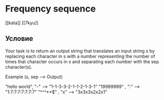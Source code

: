 # Frequency sequence

[[kata]]
[[7kyu]]

## Условие

Your task is to return an output string that translates an input string s by replacing each character in s with a number representing the number of times that character occurs in s and separating each number with the sep character(s).

Example (s, sep --> Output)

"hello world", "-" --> "1-1-3-3-2-1-1-2-1-3-1"
"19999999"   , ":" --> "1:7:7:7:7:7:7:7"
"^^^**$"     , "x" --> "3x3x3x2x2x1"
